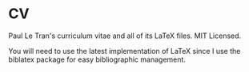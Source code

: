 # CV
Paul Le Tran's curriculum vitae and all of its LaTeX files. MIT Licensed.

You will need to use the latest implementation of LaTeX since I use the biblatex package for easy bibliographic management.
